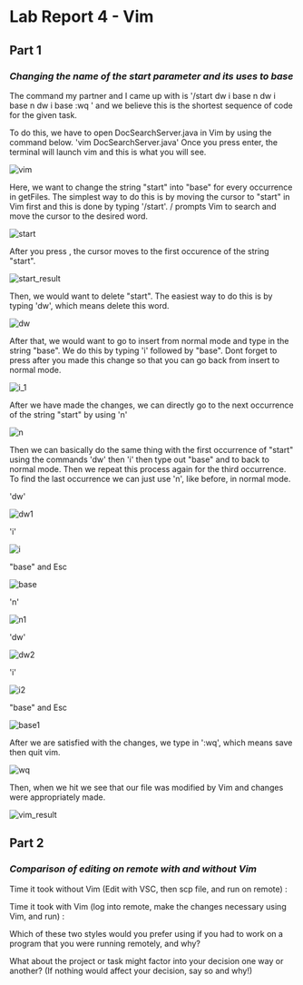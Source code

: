 

# Lab Report 4 - Vim

## Part 1 

### *Changing the name of the start parameter and its uses to base*

The command my partner and I came up with is 
'/start <Enter> dw i base <Esc> n dw i base <Esc> n dw i base <Esc> :wq <enter>'
and we believe this is the shortest sequence of code for the given task.
  
To do this, we have to open DocSearchServer.java in Vim by using the command below.
'vim DocSearchServer.java'
Once you press enter, the terminal will launch vim and this is what you will see.
  
![vim](vim.png)

Here, we want to change the string "start" into "base" for every occurrence in getFiles.
The simplest way to do this is by moving the cursor to "start" in Vim first and this is done by typing 
'/start'. / prompts Vim to search and move the cursor to the desired word.

![start](start.png)
  
After you press <Enter>, the cursor moves to the first occurence of the string "start".
  
![start_result](start_result.png)
  
Then, we would want to delete "start". The easiest way to do this is by typing 'dw', which means delete this word.
 
![dw](dw.png)
 
After that, we would want to go to insert from normal mode and type in the string "base". We do this by typing 'i' followed by "base". Dont forget to press <Esc> after you made this change so that you can go back from insert to normal mode.

![i_1](i_1.png)
 
After we have made the changes, we can directly go to the next occurrence of the string "start" by using 'n'
  
![n](n.png)
  
Then we can basically do the same thing with the first occurrence of "start" using the commands 'dw' then 'i' then type out "base" and <Esc> to back to normal mode. Then we repeat this process again for the third occurrence. To find the last occurrence we can just use 'n', like before, in normal mode.
 
'dw'

![dw1](dw_1.png)
  
'i'

![i](i.png)
  
"base" and Esc

![base](base.png)
  
'n'

![n1](n_1.png)

'dw'

![dw2](dw_2.png)
  
'i'

![i2](i_2.png)
  
"base" and Esc

![base1](base_1.png)
  
After we are satisfied with the changes, we type in ':wq', which means save then quit vim.
  
![wq](wq.png)
  
Then, when we hit <Enter> we see that our file was modified by Vim and changes were appropriately made.
  
![vim_result](vim_result.png)
  
## Part 2

### *Comparison of editing on remote with and without Vim*
  
Time it took without Vim (Edit with VSC, then scp file, and run on remote) :
  
Time it took with Vim (log into remote, make the changes necessary using Vim, and run) :
  
Which of these two styles would you prefer using if you had to work on a program that you were running remotely, and why?
  

What about the project or task might factor into your decision one way or another? (If nothing would affect your decision, say so and why!)
  

